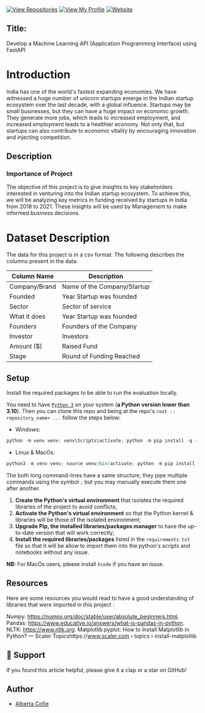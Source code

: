 [![View Repositories](https://img.shields.io/badge/View-My_Repositories-blue?logo=GitHub)](https://github.com/AlbieCofie?tab=repositories)
[![View My Profile](https://img.shields.io/badge/MEDIUM-Article-purple?logo=Medium)](https://medium.com/@albiecofie2000/indian-startup-ecosystem-which-industry-is-more-likely-to-get-funding-d00222ee47ff)
[![Website](https://img.shields.io/badge/My-Website-darkgreen)](https://albiecofie2000.wixsite.com/home)



## Title: 

Develop a Machine Learning API (Application Programming Interface) using FastAPI

# Introduction

India has one of the world's fastest expanding economies. We have witnessed a huge number of unicorn startups emerge in the Indian startup ecosystem over the last decade, with a global influence. Startups may be small businesses, but they can have a huge impact on economic growth. They generate more jobs, which leads to increased employment, and increased employment leads to a healthier economy. Not only that, but startups can also contribute to economic vitality by encouraging innovation and injecting competition.


## Description

### Importance of Project  

The objective of this project is to give insights to key stakeholders interested in venturing into the Indian startup ecosystem. To achieve this, we will be analyzing key metrics in funding received by startups in India from 2018 to 2021. These insights will be used by Management to make informed business decisions.

# Dataset Description

The data for this project is in a csv format. The following describes the columns present in the data.

| Column Name | Description                                                                    |
| ----------- | ----------------------------------------------------------------------------- |
| Company/Brand          | Name of the Company/Startup
| Founded          | Year Startup was founded                                      
| Sector          | Sector of service
| What it does          | Year Startup was founded
| Founders          | Founders of the Company
| Investor          | Investors
| Amount ($)          | Raised Fund
| Stage          | Round of Funding Reached


## Setup

Install the required packages to be able to run the evaluation locally.

You need to have [`Python 3`](https://www.python.org/) on your system (**a Python version lower than 3.10**). Then you can clone this repo and being at the repo's `root :: repository_name> ...` follow the steps below:

- Windows:

```python
python -m venv venv; venv\Scripts\activate; python -m pip install -q --upgrade pip; python -m pip install -qr requirements.txt
```

- Linux & MacOs:

```python
python3 -m venv venv; source venv/bin/activate; python -m pip install -q --upgrade pip; python -m pip install -qr requirements.txt
```

The both long command-lines have a same structure, they pipe multiple commands using the symbol `;` but you may manually execute them one after another.

1. **Create the Python's virtual environment** that isolates the required libraries of the project to avoid conflicts;
2. **Activate the Python's virtual environment** so that the Python kernel & libraries will be those of the isolated environment;
3. **Upgrade Pip, the installed libraries/packages manager** to have the up-to-date version that will work correctly;
4. **Install the required libraries/packages** listed in the `requirements.txt` file so that it will be allow to import them into the python's scripts and notebooks without any issue.

**NB:** For MacOs users, please install `Xcode` if you have an issue.

## Resources

Here are some resources you would read to have a good understanding of libraries that were imported in this project :

Numpy: https://numpy.org/doc/stable/user/absolute_beginners.html.
Pandas: https://www.educative.io/answers/what-is-pandas-in-python.
NLTK: https://www.nltk.org.
Matplotlib.pyplot: How to Install Matplotlib in Python? — Scaler Topicshttps://www.scaler.com › topics › install-matplotlib

## 👏 Support

If you found this article helpful, please give it a clap or a star on GitHub!

## Author

- [Alberta Cofie](https://www.linkedin.com/in/alberta-cofie-32203881/)